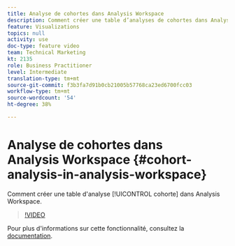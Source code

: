 ```yaml
---
title: Analyse de cohortes dans Analysis Workspace
description: Comment créer une table d’analyses de cohortes dans Analysis Workspace.
feature: Visualizations
topics: null
activity: use
doc-type: feature video
team: Technical Marketing
kt: 2135
role: Business Practitioner
level: Intermediate
translation-type: tm+mt
source-git-commit: f3b3fa7d91b0cb21005b57768ca23ed6700fcc03
workflow-type: tm+mt
source-wordcount: '54'
ht-degree: 38%

---
```



# Analyse de cohortes dans Analysis Workspace {#cohort-analysis-in-analysis-workspace}

Comment créer une table d&#39;analyse [!UICONTROL cohorte] dans Analysis Workspace.

>[!VIDEO](https://video.tv.adobe.com/v/23990/?quality=12)

Pour plus d&#39;informations sur cette fonctionnalité, consultez la [documentation](https://marketing.adobe.com/resources/help/fr_FR/analytics/analysis-workspace/cohort_analysis.html).

